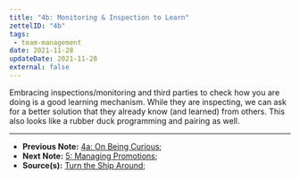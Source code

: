 ```yaml
---
title: "4b: Monitoring & Inspection to Learn"
zettelID: "4b"
tags:
 - team-management
date: 2021-11-28
updateDate: 2021-11-28
external: false
---
```


Embracing inspections/monitoring and third parties to check how you are doing is a good learning mechanism. While they are inspecting, we can ask for a better solution that they already know (and learned) from others. This also looks like a rubber duck programming and pairing as well.

---

- **Previous Note:** [4a: On Being Curious](/notes/4a/);
- **Next Note:** [5: Managing Promotions](/notes/5/);
- **Source(s):** [Turn the Ship Around](/books/turn-the-ship-around-summary-book-chapter-notes/);
